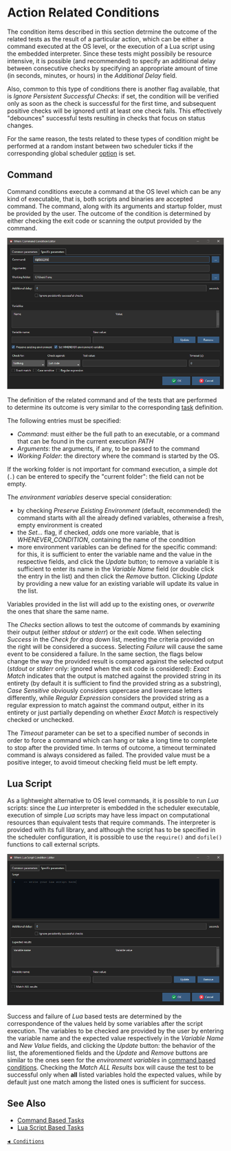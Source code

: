 # Action Related Conditions

The condition items described in this section detrmine the outcome of the related tests as the result of a particular action, which can be either a command executed at the OS level, or the execution of a Lua script using the embedded interpreter. Since these tests might possibily be resource intensive, it is possible (and recommended) to specify an additional delay between consecutive checks by specifying an appropriate amount of time (in seconds, minutes, or hours) in the _Additional Delay_ field.

Also, common to this type of conditions there is another flag available, that is _Ignore Persistent Successful Checks_: if set, the condition will be verified only as soon as the check is successful for the first time, and subsequent positive checks will be ignored until at least one check fails. This effectively "debounces" successful tests resulting in checks that focus on status changes.

For the same reason, the tests related to these types of condition might be performed at a random instant between two scheduler ticks if the corresponding global scheduler [option](cfgform.md#scheduler-parameters) is set.


## Command

Command conditions execute a command at the OS level which can be any kind of executable, that is, both scripts and binaries are accepted command. The command, along with its arguments and startup folder, must be provided by the user. The outcome of the condition is determined by either checking the exit code or scanning the output provided by the command.

![WhenCondCommand](graphics/when-cond-command.png)

The definition of the related command and of the tests that are performed to determine its outcome is very similar to the corresponding [task](tasks.md#command) definition.

The following entries must be specified:

* _Command_: must either be the full path to an executable, or a command that can be found in the current execution _PATH_
* _Arguments_: the arguments, if any, to be passed to the command
* _Working Folder_: the directory where the command is started by the OS.

If the working folder is not important for command execution, a simple dot (`.`) can be entered to specify the "current folder": the field can not be empty.

The _environment variables_ deserve special consideration:

* by checking _Preserve Existing Environment_ (default, recommended) the command starts with all the already defined variables, otherwise a fresh, empty environment is created
* the _Set..._ flag, if checked, _adds_ one more variable, that is _WHENEVER_CONDITION_, containing the name of the condition
* more environment variables can be defined for the specific command: for this, it is sufficient to enter the variable name and the value in the respective fields, and click the _Update_ button; to remove a variable it is sufficient to enter its name in the _Variable Name_ field (or double click the entry in the list) and then click the _Remove_ button. Clicking _Update_ by providing a new value for an existing variable will update its value in the list.

Variables provided in the list will add up to the existing ones, or _overwrite_ the ones that share the same name.

The _Checks_ section allows to test the outcome of commands by examining their output (either _stdout_ or _stderr_) or the exit code. When selecting _Success_ in the _Check for_ drop down list, meeting the criteria provided on the right will be considered a success. Selecting _Failure_ will cause the same event to be considered a failure. In the same section, the flags below change the way the provided result is compared against the selected output (_stdout_ or _stderr_ only: ignored when the exit code is considered): _Exact Match_ indicates that the output is matched against the provided string in its entirety (by default it is sufficient to find the provided string as a substring), _Case Sensitive_ obviously considers uppercase and lowercase letters differently, while _Regular Expression_ considers the provided string as a regular expression to match against the command output, either in its entirety or just partially depending on whether _Exact Match_ is respectively checked or unchecked.

The _Timeout_ parameter can be set to a specified number of seconds in order to force a command which can hang or take a long time to complete to stop after the provided time. In terms of outcome, a timeout terminated command is always considered as failed. The provided value must be a positive integer, to avoid timeout checking field must be left empty.


## Lua Script

As a lightweight alternative to OS level commands, it is possible to run _Lua_ scripts: since the _Lua_ interpreter is embedded in the scheduler executable, execution of simple _Lua_ scripts may have less impact on computational resources than equivalent tests that require commands. The interpreter is provided with its full library, and although the script has to be specified in the scheduler configuration, it is possible to use the `require()` and `dofile()` functions to call external scripts.

![WhenCondLua](graphics/when-cond-lua.png)

Success and failure of _Lua_ based tests are determined by the correspondence of the values held by some variables after the script execution. The variables to be checked are provided by the user by entering the variable name and the expected value respectively in the _Variable Name_ and _New Value_ fields, and clicking the _Update_ button: the behavior of the list, the aforementioned fields and the _Update_ and _Remove_ buttons are similar to the ones seen for the _environment variables_ in [command based conditions](#command). Checking the _Match ALL Results_ box will cause the test to be successful only when **all** listed variables hold the expected values, while by default just one match among the listed ones is sufficient for success.


## See Also

* [Command Based Tasks](tasks.md#command)
* [Lua Script Based Tasks](tasks.md#lua-script)


[`◀ Conditions`](conditions.md)
